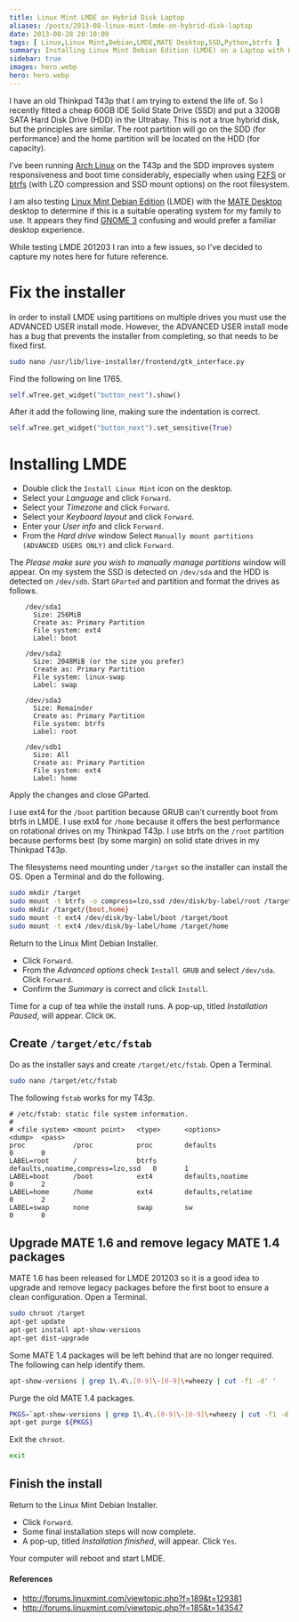 ```yaml
---
title: Linux Mint LMDE on Hybrid Disk Laptop
aliases: /posts/2013-08-linux-mint-lmde-on-hybrid-disk-laptop
date: 2013-08-28 20:10:09
tags: [ Linux,Linux Mint,Debian,LMDE,MATE Desktop,SSD,Python,btrfs ]
summary: Installing Linux Mint Debian Edition (LMDE) on a Laptop with Hybrid Disk
sidebar: true
images: hero.webp
hero: hero.webp
---
```


I have an old Thinkpad T43p that I am trying to extend the life of. So I  recently
fitted a cheap 60GB IDE Solid State Drive (SSD) and put a 320GB SATA Hard Disk
Drive (HDD) in the Ultrabay. This is not a true hybrid disk, but the principles
are similar. The root partition will go on the SDD (for performance) and the
home partition will be located on the HDD (for capacity).

I've been running [Arch Linux](http://www.archlinux.org) on the T43p and the SDD
improves system responsiveness and boot time considerably, especially when using
[F2FS](http://en.wikipedia.org/wiki/F2FS) or
[btrfs](https://btrfs.wiki.kernel.org/index.php/Main_Page) (with LZO
compression and SSD mount options) on the root filesystem.

I am also testing [Linux Mint Debian Edition](http://www.linuxmint.com/download_lmde.php) (LMDE)
with the [MATE Desktop](http://mate-desktop.org/) desktop to determine if this
is a suitable operating system for my family to use. It appears they find
[GNOME 3](http://www.gnome.org/gnome-3/) confusing and would prefer a familiar
desktop experience.

While testing LMDE 201203 I ran into a few issues, so I've decided to capture
my notes here for future reference.

# Fix the installer

In order to install LMDE using partitions on multiple drives you must
use the ADVANCED USER install mode. However, the ADVANCED USER install mode
has a bug that prevents the installer from completing, so that needs to be
fixed first.

```bash
sudo nano /usr/lib/live-installer/frontend/gtk_interface.py
```

Find the following on line 1765.

```python
self.wTree.get_widget("button_next").show()
```

After it add the following line, making sure the indentation is correct.

```python
self.wTree.get_widget("button_next").set_sensitive(True)
```

# Installing LMDE

  * Double click the `Install Linux Mint` icon on the desktop.
  * Select your *Language* and click `Forward`.
  * Select your *Timezone* and click `Forward`.
  * Select your *Keyboard layout* and click `Forward`.
  * Enter your *User info* and click `Forward`.
  * From the *Hard drive* window Select `Manually mount partitions (ADVANCED USERS ONLY)` and click `Forward`.

The *Please make sure you wish to manually manage partitions* window will
appear. On my system the SSD is detected on `/dev/sda` and the HDD is detected
on `/dev/sdb`. Start `GParted` and partition and format the drives as follows.

```text
    /dev/sda1
      Size: 256MiB
      Create as: Primary Partition
      File system: ext4
      Label: boot

    /dev/sda2
      Size: 2048MiB (or the size you prefer)
      Create as: Primary Partition
      File system: linux-swap
      Label: swap

    /dev/sda3
      Size: Remainder
      Create as: Primary Partition
      File system: btrfs
      Label: root

    /dev/sdb1
      Size: All
      Create as: Primary Partition
      File system: ext4
      Label: home
```

Apply the changes and close GParted.

I use ext4 for the `/boot` partition because GRUB can't currently boot from btrfs
in LMDE. I use ext4 for `/home` because it offers the best performance on rotational
drives on my Thinkpad T43p. I use btrfs on the `/root` partition because performs
best (by some margin) on solid state drives in my Thinkpad T43p.

The filesystems need mounting under `/target` so the installer can install the
OS. Open a Terminal and do the following.

```bash
sudo mkdir /target
sudo mount -t btrfs -o compress=lzo,ssd /dev/disk/by-label/root /target
sudo mkdir /target/{boot,home}
sudo mount -t ext4 /dev/disk/by-label/boot /target/boot
sudo mount -t ext4 /dev/disk/by-label/home /target/home
```

Return to the Linux Mint Debian Installer.

  * Click `Forward`.
  * From the *Advanced options* check `Install GRUB` and select `/dev/sda`. Click `Forward`.
  * Confirm the *Summary* is correct and click `Install`.

Time for a cup of tea while the install runs. A pop-up, titled *Installation
Paused*, will appear. Click `OK`.

## Create `/target/etc/fstab`

Do as the installer says and create `/target/etc/fstab`. Open a Terminal.

```bash
sudo nano /target/etc/fstab
```

The following `fstab` works for my T43p.

```text
# /etc/fstab: static file system information.
#
# <file system> <mount point>   <type>      <options>                           <dump>  <pass>
proc            /proc           proc        defaults                            0       0
LABEL=root      /               btrfs       defaults,noatime,compress=lzo,ssd   0       1
LABEL=boot      /boot           ext4        defaults,noatime                    0       2
LABEL=home      /home           ext4        defaults,relatime                   0       2
LABEL=swap      none            swap        sw                                  0       0
```

## Upgrade MATE 1.6 and remove legacy MATE 1.4 packages

MATE 1.6 has been released for LMDE 201203 so it is a good idea to upgrade
and remove legacy packages before the first boot to ensure a clean
configuration. Open a Terminal.

```bash
sudo chroot /target
apt-get update
apt-get install apt-show-versions
apt-get dist-upgrade
```

Some MATE 1.4 packages will be left behind that are no longer required. The
following can help identify them.

```bash
apt-show-versions | grep 1\.4\.[0-9]\-[0-9]\+wheezy | cut -f1 -d' '
```

Purge the old MATE 1.4 packages.

```bash
PKGS=`apt-show-versions | grep 1\.4\.[0-9]\-[0-9]\+wheezy | cut -f1 -d' '`
apt-get purge ${PKGS}
```

Exit the `chroot`.

```bash
exit
```

## Finish the install

Return to the Linux Mint Debian Installer.

  * Click `Forward`.
  * Some final installation steps will now complete.
  * A pop-up, titled *Installation finished*, will appear. Click `Yes`.

Your computer will reboot and start LMDE.

#### References
  * <http://forums.linuxmint.com/viewtopic.php?f=189&t=129381>
  * <http://forums.linuxmint.com/viewtopic.php?f=185&t=143547>
